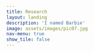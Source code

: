 ```yaml
---
title: Research
layout: landing
description: 'I named Barbie'
image: assets/images/pic07.jpg
nav-menu: true
show_tile: false
---
```

